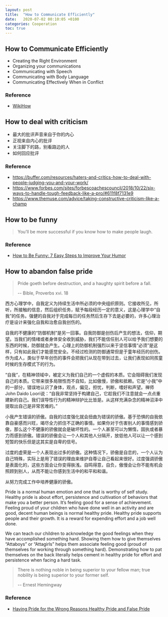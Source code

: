 ```yaml
---
layout: post
title:  "How to Communicate Efficiently"
date:   2020-07-02 00:10:05 +0100
categories: Cooperation
toc: true
---
```


## How to Communicate Efficiently

* Creating the Right Environment
* Organizing your communications
* Communicating with Speech
* Communicating with Body Language
* Communicating Effectively When in Conflict

### Reference

* [WikiHow](https://www.wikihow.com/Communicate-Effectively)

## How to deal with criticism

* 最大的批评声音来自于你的内心
* 正视来自内心的批评
* 关注脚下的路，别看路边的人
* 如何回应批评

### Reference

* <https://buffer.com/resources/haters-and-critics-how-to-deal-with-people-judging-you-and-your-work/>
* <https://www.forbes.com/sites/forbescoachescouncil/2018/10/22/six-ways-to-handle-tough-feedback-like-a-pro/#611f8f7131e9>
* <https://www.themuse.com/advice/taking-constructive-criticism-like-a-champ>

## How to be funny

> You’ll be more successful if you know how to make people laugh.

### Reference

* [How to Be Funny: 7 Easy Steps to Improve Your Humor](https://www.scienceofpeople.com/how-to-be-funny/)

## How to abandon false pride

> Pride goeth before destruction, and a haughty spirit before a fall.
>
> -- Bible, Proverbs xvi. 18

西方心理学中，自我定义为持续生活中所必须的中央组织原则。它接收所见，所听，所接触的信息，然后组织任务，赋予每段经历一定的意义，这是心理学中“自我”的任务。强健的自我对于完成每日的任务然后生存下去是必要的，许多心理治疗是设计来强化自我和治愈自我创伤的。

自我的不健康的“防御机制”是另一回事。自我防御是创伤后产生的想法，信仰，期望。当我们的情绪或者身体安全收到威胁，我们不能信任别人可以给予我们想要的东西的时候，防御就会产生。心理上的防御机制强烈以来于坚信事情“必须”是这样，只有如此我们才能感觉安全。不经过检测的防御通常但是于童年经历的创伤。作为成人，类似于早年创伤的事件会把我们从现在带到过去，让我们表现如同孩童时候的生存模式下的行为。

“自我”，在精神领域中，被定义为我们自己的一个虚假的本质。它会阻碍我们发现自己的本质。它带来很多局限性而不自知，比如傲慢，骄傲和抵赖。它是“小我”中的一部分，错误地认识了身体，观点，偏见，担忧，判断，嗜好和声望。禅师John Daido Loori说：“自我非常坚持于构建自己，它趁我们不注意就会一点点重建新的自己。我们误导性行为的精神辩护比比皆是。从这样充满杂念的精神沼泽中提取出自己是非常苦难的。”

小我产生错误的骄傲。自我的过度强化就会扭曲为错误的骄傲。基于恐惧的自我依靠自豪感而兴旺，竭尽全力抓住不正确的事情。如果你对于伤害别人的事情感到骄傲，那么这个不健康的骄傲就会是破坏性的。一个人甚至可以为懒惰，固执或者暴力而感到骄傲。错误的骄傲会让一个人和其他人分隔开，放低他人可以让一个感到短暂的快乐但是这其实是自卑的信号。

过度的虚荣是一个人表现出过多的骄傲。这种情况下，骄傲是自恋的，一个人认为自己特殊，实际上是用了错误的理由来维护自尊让自己看起来很好。过度强调骄傲是表面化的，这些方面会让你变得肤浅。自鸣得意，自负，傲慢会让你不能有机会照顾到别人，从而不能让你感到生活中的和平和和谐。

从努力完成工作中培养健康的骄傲。

Pride is a normal human emotion and one that is worthy of self study. Healthy pride is about effort, persistence and cultivation of behaviors that make you a better person. It’s feeling good for a sense of achievement. Feeling proud of your children who have done well in an activity and are good, decent human beings is normal healthy pride. Healthy pride supports people and their growth. It is a reward for expending effort and a job well done.

We can teach our children to acknowledge the good feelings when they have accomplished something hard. Showing them how to give themselves “Attaboys” or “Attagirls” helps them associate feeling good (proud of themselves for working through something hard). Demonstrating how to pat themselves on the back literally helps cement in healthy pride for effort and persistence when facing a hard task.

> There is nothing noble in being superior to your fellow man; true nobility is being superior to your former self.
>
> -- Ernest Hemingway

### Reference

* [Having Pride for the Wrong Reasons Healthy Pride and False Pride](https://lynnenamka.com/narcissism/narcissism-articles/pride-wrong-reasons-healthy-pride-false-pride/)
